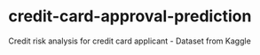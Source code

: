 # credit-card-approval-prediction
Credit risk analysis for credit card applicant - Dataset from Kaggle

